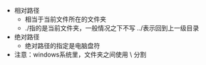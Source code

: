 + 相对路径
  + 相当于当前文件所在的文件夹
  + ./指的是当前文件夹，一般情况之下不写  ../表示回到上一级目录
+ 绝对路径
  + 绝对路径的指定是电脑盘符
+ 注意：windows系统里，文件夹之间使用 \  分割

